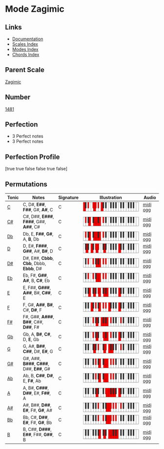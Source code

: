 # Mode Zagimic

## Links

- [Documentation](index.md)
- [Scales Index](Scales.md)
- [Modes Index](Modes.md)
- [Chords Index](Chords.md)

## Parent Scale

[Zagimic](ScaleZagimic.md)

## Number

[1481](https://ianring.com/musictheory/scales/1481)

## Perfection

- 3 Perfect notes
- 3 Perfect notes

## Perfection Profile

[true true false false true false]

## Permutations

| Tonic | Notes | Signature | Illustration | Audio |
|-------|-------|-----------|--------------|-------|
| [C](ModeCNaturalZagimic.md) | C, D#, **E##**, **F##**, G#, **A#**, C | C | ![CNaturalZagimic](ModeCNaturalZagimic.png) | [midi](ModeCNaturalZagimic.mid) [ogg](ModeCNaturalZagimic.ogg) |
| [C#](ModeCSharpZagimic.md) | C#, D##, **E###**, **F###**, G##, **A##**, C# | C | ![CSharpZagimic](ModeCSharpZagimic.png) | [midi](ModeCSharpZagimic.mid) [ogg](ModeCSharpZagimic.ogg) |
| [Db](ModeDFlatZagimic.md) | Db, E, **F##**, **G#**, A, **B**, Db | C | ![DFlatZagimic](ModeDFlatZagimic.png) | [midi](ModeDFlatZagimic.mid) [ogg](ModeDFlatZagimic.ogg) |
| [D](ModeDNaturalZagimic.md) | D, E#, **F###**, **G##**, A#, **B#**, D | C | ![DNaturalZagimic](ModeDNaturalZagimic.png) | [midi](ModeDNaturalZagimic.mid) [ogg](ModeDNaturalZagimic.ogg) |
| [D#](ModeDSharpZagimic.md) | D#, E##, **Cbbb**, **Cbb**, Dbbb, **Ebbb**, D# | C | ![DSharpZagimic](ModeDSharpZagimic.png) | [midi](ModeDSharpZagimic.mid) [ogg](ModeDSharpZagimic.ogg) |
| [Eb](ModeEFlatZagimic.md) | Eb, F#, **G##**, **A#**, B, **C#**, Eb | C | ![EFlatZagimic](ModeEFlatZagimic.png) | [midi](ModeEFlatZagimic.mid) [ogg](ModeEFlatZagimic.ogg) |
| [E](ModeENaturalZagimic.md) | E, F##, **G###**, **A##**, B#, **C##**, E | C | ![ENaturalZagimic](ModeENaturalZagimic.png) | [midi](ModeENaturalZagimic.mid) [ogg](ModeENaturalZagimic.ogg) |
| [F](ModeFNaturalZagimic.md) | F, G#, **A##**, **B#**, C#, **D#**, F | C | ![FNaturalZagimic](ModeFNaturalZagimic.png) | [midi](ModeFNaturalZagimic.mid) [ogg](ModeFNaturalZagimic.ogg) |
| [F#](ModeFSharpZagimic.md) | F#, G##, **A###**, **B##**, C##, **D##**, F# | C | ![FSharpZagimic](ModeFSharpZagimic.png) | [midi](ModeFSharpZagimic.mid) [ogg](ModeFSharpZagimic.ogg) |
| [Gb](ModeGFlatZagimic.md) | Gb, A, **B#**, **C#**, D, **E**, Gb | C | ![GFlatZagimic](ModeGFlatZagimic.png) | [midi](ModeGFlatZagimic.mid) [ogg](ModeGFlatZagimic.ogg) |
| [G](ModeGNaturalZagimic.md) | G, A#, **B##**, **C##**, D#, **E#**, G | C | ![GNaturalZagimic](ModeGNaturalZagimic.png) | [midi](ModeGNaturalZagimic.mid) [ogg](ModeGNaturalZagimic.ogg) |
| [G#](ModeGSharpZagimic.md) | G#, A##, **B###**, **C###**, D##, **E##**, G# | C | ![GSharpZagimic](ModeGSharpZagimic.png) | [midi](ModeGSharpZagimic.mid) [ogg](ModeGSharpZagimic.ogg) |
| [Ab](ModeAFlatZagimic.md) | Ab, B, **C##**, **D#**, E, **F#**, Ab | C | ![AFlatZagimic](ModeAFlatZagimic.png) | [midi](ModeAFlatZagimic.mid) [ogg](ModeAFlatZagimic.ogg) |
| [A](ModeANaturalZagimic.md) | A, B#, **C###**, **D##**, E#, **F##**, A | C | ![ANaturalZagimic](ModeANaturalZagimic.png) | [midi](ModeANaturalZagimic.mid) [ogg](ModeANaturalZagimic.ogg) |
| [A#](ModeASharpZagimic.md) | A#, B##, **D##**, **E#**, F#, **G#**, A# | C | ![ASharpZagimic](ModeASharpZagimic.png) | [midi](ModeASharpZagimic.mid) [ogg](ModeASharpZagimic.ogg) |
| [Bb](ModeBFlatZagimic.md) | Bb, C#, **D##**, **E#**, F#, **G#**, Bb | C | ![BFlatZagimic](ModeBFlatZagimic.png) | [midi](ModeBFlatZagimic.mid) [ogg](ModeBFlatZagimic.ogg) |
| [B](ModeBNaturalZagimic.md) | B, C##, **D###**, **E##**, F##, **G##**, B | C | ![BNaturalZagimic](ModeBNaturalZagimic.png) | [midi](ModeBNaturalZagimic.mid) [ogg](ModeBNaturalZagimic.ogg) |
